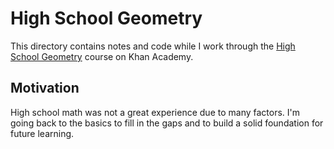# High School Geometry

This directory contains notes and code while I work through the [High School Geometry](https://www.khanacademy.org/math/geometry) course on Khan Academy.

## Motivation

High school math was not a great experience due to many factors. I'm going back to the basics to fill in the gaps and to build a solid foundation for future learning.
